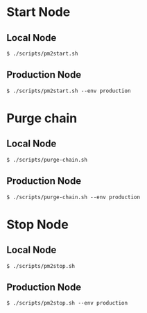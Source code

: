 # Start Node

## Local Node

`$ ./scripts/pm2start.sh`

## Production Node

`$ ./scripts/pm2start.sh --env production`

# Purge chain

## Local Node

`$ ./scripts/purge-chain.sh`

## Production Node

`$ ./scripts/purge-chain.sh --env production`

# Stop Node

## Local Node

`$ ./scripts/pm2stop.sh`

## Production Node

`$ ./scripts/pm2stop.sh --env production`
